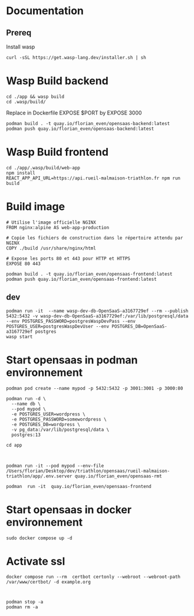 # Documentation

## Prereq

Install wasp

```shell
curl -sSL https://get.wasp-lang.dev/installer.sh | sh
```

# Wasp Build backend 
```shell
cd ./app && wasp build
cd .wasp/build/
```
Replace in Dockerfile EXPOSE $PORT by EXPOSE 3000

```shell
podman build . -t quay.io/florian_even/opensaas-backend:latest
podman push quay.io/florian_even/opensaas-backend:latest
```

# Wasp Build frontend 

```shell
cd ./app/.wasp/build/web-app
npm install
REACT_APP_API_URL=https://api.rueil-malmaison-triathlon.fr npm run build
```

# Build image 

```
# Utilise l'image officielle NGINX
FROM nginx:alpine AS web-app-production

# Copie les fichiers de construction dans le répertoire attendu par NGINX
COPY ./build /usr/share/nginx/html

# Expose les ports 80 et 443 pour HTTP et HTTPS
EXPOSE 80 443
```

```shell
podman build . -t quay.io/florian_even/opensaas-frontend:latest
podman push quay.io/florian_even/opensaas-frontend:latest
```




## dev 

```shell
podman run -it  --name wasp-dev-db-OpenSaaS-a3167729ef --rm --publish 5432:5432 -v wasp-dev-db-OpenSaaS-a3167729ef:/var/lib/postgresql/data --env POSTGRES_PASSWORD=postgresWaspDevPass --env POSTGRES_USER=postgresWaspDevUser --env POSTGRES_DB=OpenSaaS-a3167729ef postgres
wasp start
```


# Start opensaas in podman environnement

```shell
podman pod create --name mypod -p 5432:5432 -p 3001:3001 -p 3000:80

podman run -d \
  --name db \
  --pod mypod \
  -e POSTGRES_USER=wordpress \
  -e POSTGRES_PASSWORD=somewordpress \
  -e POSTGRES_DB=wordpress \
  -v pg_data:/var/lib/postgresql/data \
  postgres:13

cd app



podman run -it --pod mypod --env-file /Users/florian/Desktop/dev/triathlon/opensaas/rueil-malmaison-triathlon/app/.env.server quay.io/florian_even/opensaas-rmt

podman  run -it  quay.io/florian_even/opensaas-frontend

```

# Start opensaas in docker environnement

```shell
sudo docker compose up -d
```

# Activate ssl

```shell
docker compose run --rm  certbot certonly --webroot --webroot-path /var/www/certbot/ -d example.org
```


#

```shell
podman stop -a 
podman rm -a
```
